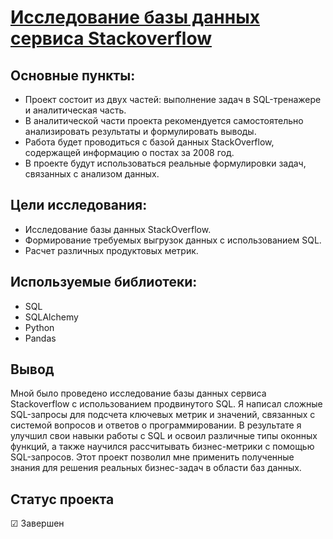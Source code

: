 # [Исследование базы данных сервиса Stackoverflow](https://github.com/Kibmor/Ramil_Yarullin_data_analyst/blob/main/08.%20%D0%9F%D1%80%D0%BE%D0%B4%D0%B2%D0%B8%D0%BD%D1%83%D1%82%D1%8B%D0%B9%20SQL/08_Advanced_SQL.ipynb)

## Основные пункты:
- Проект состоит из двух частей: выполнение задач в SQL-тренажере и аналитическая часть.
- В аналитической части проекта рекомендуется самостоятельно анализировать результаты и формулировать выводы.
- Работа будет проводиться с базой данных StackOverflow, содержащей информацию о постах за 2008 год.
- В проекте будут использоваться реальные формулировки задач, связанных с анализом данных.

## Цели исследования:
- Исследование базы данных StackOverflow.
- Формирование требуемых выгрузок данных с использованием SQL.
- Расчет различных продуктовых метрик.

## Используемые библиотеки:
- SQL
- SQLAlchemy
- Python
- Pandas
## Вывод
Мной было проведено исследование базы данных сервиса Stackoverflow с использованием продвинутого SQL. Я написал сложные SQL-запросы для подсчета ключевых метрик и значений, связанных с системой вопросов и ответов о программировании. В результате я улучшил свои навыки работы с SQL и освоил различные типы оконных функций, а также научился рассчитывать бизнес-метрики с помощью SQL-запросов. Этот проект позволил мне применить полученные знания для решения реальных бизнес-задач в области баз данных.
## Статус проекта
☑ Завершен

